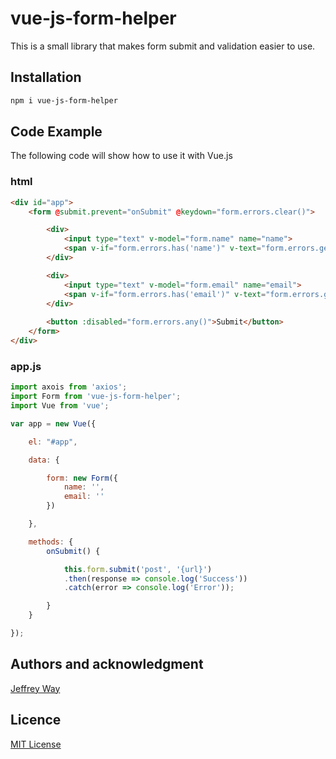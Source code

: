 # vue-js-form-helper

This is a small library that makes form submit and validation easier to use.

## Installation

```bash
npm i vue-js-form-helper
```

## Code Example

The following code will show how to use it with Vue.js

### html

```html
<div id="app">
    <form @submit.prevent="onSubmit" @keydown="form.errors.clear()">

        <div>
            <input type="text" v-model="form.name" name="name">
            <span v-if="form.errors.has('name')" v-text="form.errors.get('name')"></span>
        </div>

        <div>
            <input type="text" v-model="form.email" name="email">
            <span v-if="form.errors.has('email')" v-text="form.errors.get('email')"></span>
        </div>
        
        <button :disabled="form.errors.any()">Submit</button>
    </form>
</div>
```

### app.js

```js
import axois from 'axios';
import Form from 'vue-js-form-helper';
import Vue from 'vue';

var app = new Vue({

    el: "#app",

    data: {

        form: new Form({ 
            name: '',
            email: ''
        })

    },

    methods: {
        onSubmit() {

            this.form.submit('post', '{url}')
            .then(response => console.log('Success'))
            .catch(error => console.log('Error'));

        }
    }

});
```

## Authors and acknowledgment

[Jeffrey Way](https://github.com/laracasts/Vue-Forms) 

## Licence
[MIT License](https://opensource.org/licenses/MIT)